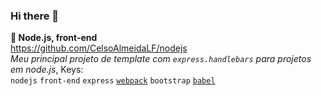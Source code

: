 ### Hi there 👋


  **:art: Node.js, front-end<br>**
  https://github.com/CelsoAlmeidaLF/nodejs
  <br>*Meu principal projeto de template com `express.handlebars` 
  para projetos em node.js*,
  Keys:
  <br>`nodejs` `front-end` `express`
  [`webpack`](https://github.com/CelsoAlmeidaLF/webpack-express)
  `bootstrap`
  [`babel`](https://github.com/CelsoAlmeidaLF/babel)
